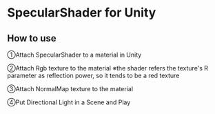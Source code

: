 # SpecularShader for Unity

## How to use

①Attach SpecularShader to a material in Unity

②Attach Rgb texture to the material
※the shader refers the texture's R parameter as reflection power, so it tends to be a red texture

③Attach NormalMap texture to the material

④Put Directional Light in a Scene and Play
